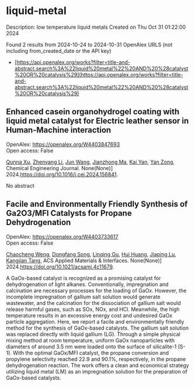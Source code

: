 # liquid-metal
Description: low temperature liquid metals
Created on Thu Oct 31 01:22:00 2024

Found 2 results from 2024-10-24 to 2024-10-31
OpenAlex URLS (not including from_created_date or the API key)
- [https://api.openalex.org/works?filter=title-and-abstract.search%3A%22liquid%20metal%22%20AND%20%28catalyst%20OR%20catalysis%29](https://api.openalex.org/works?filter=title-and-abstract.search%3A%22liquid%20metal%22%20AND%20%28catalyst%20OR%20catalysis%29)

## Enhanced casein organohydrogel coating with liquid metal catalyst for Electric leather sensor in Human-Machine interaction   

OpenAlex: https://openalex.org/W4403847693    
Open access: False
    
[Qunna Xu](https://openalex.org/A5051866211), [Zhenyang Li](https://openalex.org/A5001893388), [Jun Wang](https://openalex.org/A5111360250), [Jianzhong Ma](https://openalex.org/A5101605228), [Kai Yan](https://openalex.org/A5063084241), [Yan Zong](https://openalex.org/A5002958688), Chemical Engineering Journal. None(None)] 2024.https://doi.org/10.1016/j.cej.2024.156841.
    
No abstract    

    

## Facile and Environmentally Friendly Synthesis of Ga2O3/MFI Catalysts for Propane Dehydrogenation   

OpenAlex: https://openalex.org/W4403733617    
Open access: False
    
[Chaocheng Weng](https://openalex.org/A5086098186), [Dongfang Song](https://openalex.org/A5108537272), [Linqing Gu](https://openalex.org/A5011257188), [Hui Huang](https://openalex.org/A5100684579), [Jiaping Lu](https://openalex.org/A5029708837), [Kangjian Tang](https://openalex.org/A5036834319), ACS Applied Materials & Interfaces. None(None)] 2024.https://doi.org/10.1021/acsami.4c11679.
    
A GaOx-based catalyst is recognized as a promising catalyst for dehydrogenation of light alkanes. Conventionally, impregnation and calcination are necessary processes for the loading of GaOx. However, the incomplete impregnation of gallium salt solution would generate wastewater, and the calcination for the dissociation of gallium salt would release harmful gases, such as SOx, NOx, and HCl. Meanwhile, the high temperature results in an excessive energy cost and undesired GaOx particle aggregation. Here, we report a facile and environmentally friendly method for the synthesis of GaOx-based catalysts. The gallium salt solution was replaced directly with liquid gallium (LG). Through a simple physical mixing method at room temperature, uniform GaOx nanoparticles with diameters of around 3.5 nm were loaded onto the surface of silicalite-1 (S-1). With the optimal GaOx/MFI catalyst, the propane conversion and propylene selectivity reached 22.9 and 90.1%, respectively, in the propane dehydrogenation reaction. The work offers a clean and economical strategy utilizing liquid metal (LM) as an impregnation solution for the preparation of GaOx-based catalysts.    

    
